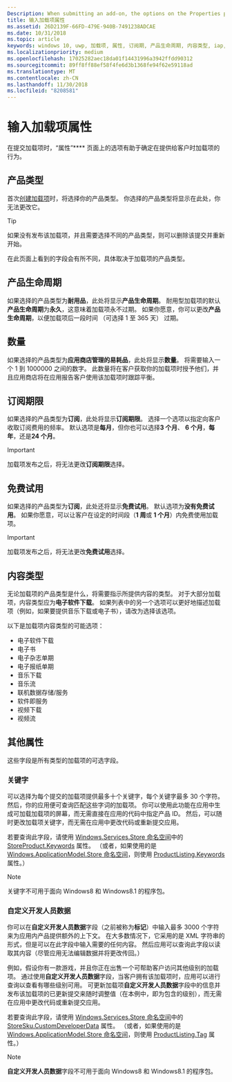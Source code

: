 ```yaml
---
Description: When submitting an add-on, the options on the Properties page help determine the behavior of your add-on when offered to customers.
title: 输入加载项属性
ms.assetid: 26D2139F-66FD-479E-940B-7491238ADCAE
ms.date: 10/31/2018
ms.topic: article
keywords: windows 10, uwp, 加载项, 属性, 订阅期, 产品生命周期, 内容类型, iap, 应用内购买, 应用内产品
ms.localizationpriority: medium
ms.openlocfilehash: 17025282aec18da01f14431996a3942ffdd90312
ms.sourcegitcommit: 89ff8ff88ef58f4fe6d3b1368fe94f62e59118ad
ms.translationtype: MT
ms.contentlocale: zh-CN
ms.lasthandoff: 11/30/2018
ms.locfileid: "8208581"
---
```

# <a name="enter-add-on-properties"></a>输入加载项属性

在提交加载项时，“属性”**** 页面上的选项有助于确定在提供给客户时加载项的行为。

## <a name="product-type"></a>产品类型

首次[创建加载项](set-your-add-on-product-id.md)时，将选择你的产品类型。 你选择的产品类型将显示在此处，你无法更改它。

> [!TIP]
> 如果没有发布该加载项，并且需要选择不同的产品类型，则可以删除该提交并重新开始。

在此页面上看到的字段会有所不同，具体取决于加载项的产品类型。


## <a name="product-lifetime"></a>产品生命周期

如果选择的产品类型为**耐用品**，此处将显示**产品生命周期**。 耐用型加载项的默认**产品生命周期**为**永久**，这意味着加载项永不过期。 如果你愿意，你可以更改**产品生命周期**，以便加载项后一段时间 （可选择 1 至 365 天） 过期。


## <a name="quantity"></a>数量

如果选择的产品类型为**应用商店管理的易耗品**，此处将显示**数量**。 将需要输入一个 1 到 1000000 之间的数字。 此数量将在客户获取你的加载项时授予他们，并且应用商店将在应用报告客户使用该加载项时跟踪平衡。


## <a name="subscription-period"></a>订阅期限

如果选择的产品类型为**订阅**，此处将显示**订阅期限**。 选择一个选项以指定向客户收取订阅费用的频率。 默认选项是**每月**，但你也可以选择**3 个月**、 **6 个月**，**每年**，还是**24 个月**。

> [!IMPORTANT]
> 加载项发布之后，将无法更改**订阅期限**选择。


## <a name="free-trial"></a>免费试用

如果选择的产品类型为**订阅**，此处还将显示**免费试用**。 默认选项为**没有免费试用**。 如果你愿意，可以让客户在设定的时间段（**1 周**或 **1 个月**）内免费使用加载项。 

> [!IMPORTANT]
> 加载项发布之后，将无法更改**免费试用**选择。


## <a name="content-type"></a>内容类型

无论加载项的产品类型是什么，将需要指示所提供内容的类型。 对于大部分加载项，内容类型应为**电子软件下载**。 如果列表中的另一个选项可以更好地描述加载项（例如，如果要提供音乐下载或电子书），请改为选择该选项。

以下是加载项内容类型的可能选项：

-   电子软件下载
-   电子书
-   电子杂志单期
-   电子报纸单期
-   音乐下载
-   音乐流
-   联机数据存储/服务
-   软件即服务
-   视频下载
-   视频流


## <a name="additional-properties"></a>其他属性

这些字段是所有类型的加载项的可选字段。

<span id="keywords" />

### <a name="keywords"></a>关键字

可以选择为每个提交的加载项提供最多十个关键字，每个关键字最多 30 个字符。 然后，你的应用便可查询匹配这些字词的加载项。 你可以使用此功能在应用中生成可加载加载项的屏幕，而无需直接在应用的代码中指定产品 ID。 然后，可以随时更改加载项关键字，而无需在应用中更改代码或重新提交应用。

若要查询此字段，请使用 [Windows.Services.Store 命名空间](https://docs.microsoft.com/uwp/api/Windows.Services.Store)中的 [StoreProduct.Keywords](https://docs.microsoft.com/uwp/api/windows.services.store.storeproduct.Keywords) 属性。 （或者，如果使用的是 [Windows.ApplicationModel.Store 命名空间](https://docs.microsoft.com/uwp/api/Windows.ApplicationModel.Store)，则使用 [ProductListing.Keywords](https://docs.microsoft.com/uwp/api/windows.applicationmodel.store.productlisting.Keywords) 属性。）

> [!NOTE]
> 关键字不可用于面向 Windows8 和 Windows8.1 的程序包。

<span id="custom-developer-data" />

### <a name="custom-developer-data"></a>自定义开发人员数据

你可以在**自定义开发人员数据**字段（之前被称为**标记**）中输入最多 3000 个字符来为应用内产品提供额外的上下文。 在大多数情况下，它采用的是 XML 字符串的形式，但是可以在此字段中输入需要的任何内容。 然后应用可以查询此字段以读取其内容（尽管应用无法编辑数据并将更改传回。）

例如，假设你有一款游戏，并且你正在出售一个可帮助客户访问其他级别的加载项。 通过使用**自定义开发人员数据**字段，当客户拥有该加载项时，应用可以进行查询以查看有哪些级别可用。 可更新加载项**自定义开发人员数据**字段中的信息并发布该加载项的已更新提交来随时调整值（在本例中，即为包含的级别），而无需在应用中更改代码或重新提交应用。

若要查询此字段，请使用 [Windows.Services.Store 命名空间](https://docs.microsoft.com/uwp/api/Windows.Services.Store)中的 [StoreSku.CustomDeveloperData](https://docs.microsoft.com/uwp/api/windows.services.store.storesku.customdeveloperdata#Windows_Services_Store_StoreSku_CustomDeveloperData) 属性。 （或者，如果使用的是 [Windows.ApplicationModel.Store 命名空间](https://docs.microsoft.com/uwp/api/Windows.ApplicationModel.Store)，则使用 [ProductListing.Tag](https://docs.microsoft.com/uwp/api/windows.applicationmodel.store.productlisting.tag#Windows_ApplicationModel_Store_ProductListing_Tag) 属性。）

> [!NOTE]
> **自定义开发人员数据**字段不可用于面向 Windows8 和 Windows8.1 的程序包。

 

 

 
